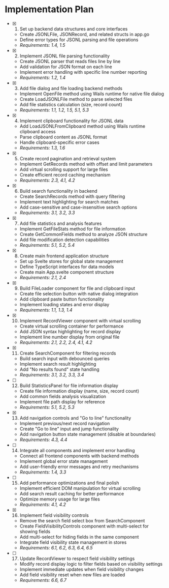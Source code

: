 # Implementation Plan

- [x] 1. Set up backend data structures and core interfaces
  - Create JSONLFile, JSONRecord, and related structs in app.go
  - Define error types for JSONL parsing and file operations
  - _Requirements: 1.4, 1.5_

- [x] 2. Implement JSONL file parsing functionality
  - Create JSONL parser that reads files line by line
  - Add validation for JSON format on each line
  - Implement error handling with specific line number reporting
  - _Requirements: 1.2, 1.4_

- [x] 3. Add file dialog and file loading backend methods
  - Implement OpenFile method using Wails runtime for native file dialog
  - Create LoadJSONLFile method to parse selected files
  - Add file statistics calculation (size, record count)
  - _Requirements: 1.1, 1.2, 1.5, 5.1, 5.3_

- [x] 4. Implement clipboard functionality for JSONL data
  - Add LoadJSONLFromClipboard method using Wails runtime clipboard access
  - Parse clipboard content as JSONL format
  - Handle clipboard-specific error cases
  - _Requirements: 1.3, 1.6_

- [x] 5. Create record pagination and retrieval system
  - Implement GetRecords method with offset and limit parameters
  - Add virtual scrolling support for large files
  - Create efficient record caching mechanism
  - _Requirements: 2.3, 4.1, 4.2_

- [x] 6. Build search functionality in backend
  - Create SearchRecords method with query filtering
  - Implement text highlighting for search matches
  - Add case-sensitive and case-insensitive search options
  - _Requirements: 3.1, 3.2, 3.3_

- [x] 7. Add file statistics and analysis features
  - Implement GetFileStats method for file information
  - Create GetCommonFields method to analyze JSON structure
  - Add file modification detection capabilities
  - _Requirements: 5.1, 5.2, 5.4_

- [x] 8. Create main frontend application structure
  - Set up Svelte stores for global state management
  - Define TypeScript interfaces for data models
  - Create main App.svelte component structure
  - _Requirements: 2.1, 2.4_

- [x] 9. Build FileLoader component for file and clipboard input
  - Create file selection button with native dialog integration
  - Add clipboard paste button functionality
  - Implement loading states and error display
  - _Requirements: 1.1, 1.3, 1.4_

- [x] 10. Implement RecordViewer component with virtual scrolling
  - Create virtual scrolling container for performance
  - Add JSON syntax highlighting for record display
  - Implement line number display from original file
  - _Requirements: 2.1, 2.2, 2.4, 4.1, 4.2_

- [x] 11. Create SearchComponent for filtering records
  - Build search input with debounced queries
  - Implement search result highlighting
  - Add "No results found" state handling
  - _Requirements: 3.1, 3.2, 3.3, 3.4_

- [ ] 12. Build StatisticsPanel for file information display
  - Create file information display (name, size, record count)
  - Add common fields analysis visualization
  - Implement file path display for reference
  - _Requirements: 5.1, 5.2, 5.3_

- [x] 13. Add navigation controls and "Go to line" functionality
  - Implement previous/next record navigation
  - Create "Go to line" input and jump functionality
  - Add navigation button state management (disable at boundaries)
  - _Requirements: 4.3, 4.4_

- [ ] 14. Integrate all components and implement error handling
  - Connect all frontend components with backend methods
  - Implement global error state management
  - Add user-friendly error messages and retry mechanisms
  - _Requirements: 1.4, 3.3_

- [ ] 15. Add performance optimizations and final polish
  - Implement efficient DOM manipulation for virtual scrolling
  - Add search result caching for better performance
  - Optimize memory usage for large files
  - _Requirements: 4.1, 4.2_

- [x] 16. Implement field visibility controls
  - Remove the search field select box from SearchComponent
  - Create FieldVisibilityControls component with multi-select for showing fields
  - Add multi-select for hiding fields in the same component
  - Integrate field visibility state management in stores
  - _Requirements: 6.1, 6.2, 6.3, 6.4, 6.5_

- [ ] 17. Update RecordViewer to respect field visibility settings
  - Modify record display logic to filter fields based on visibility settings
  - Implement immediate updates when field visibility changes
  - Add field visibility reset when new files are loaded
  - _Requirements: 6.6, 6.7_
